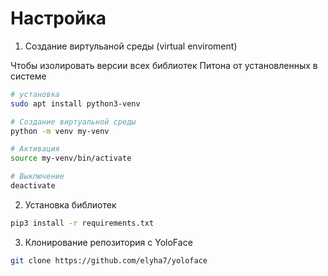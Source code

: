 # Настройка

1. Cоздание виртульаной среды (virtual enviroment)

Чтобы изолировать версии всех библиотек Питона от установленных в системе
```bash
# установка
sudo apt install python3-venv

# Создание виртуальной среды
python -m venv my-venv

# Активация
source my-venv/bin/activate

# Выключение
deactivate
```


2. Установка библиотек
```bash
pip3 install -r requirements.txt
```


3. Клонирование репозитория с YoloFace
```bash
git clone https://github.com/elyha7/yoloface
```
